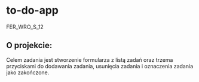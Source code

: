 # to-do-app
FER_WRO_S_12

## O projekcie:
Celem zadania jest stworzenie formularza z listą zadań oraz trzema przyciskami do dodawania zadania, usunięcia zadania i oznaczenia zadania jako zakończone.


